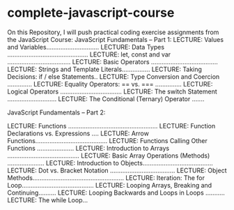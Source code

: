 # complete-javascript-course
On this Repository, I will push practical coding exercise assignments from the JavaScript Course:
JavaScript Fundamentals – Part 1:
LECTURE: Values and Variables..............................
LECTURE: Data Types ..............................................
LECTURE: let, const and var ....................................
LECTURE: Basic Operators ......................................
LECTURE: Strings and Template Literals................
LECTURE: Taking Decisions: if / else Statements..
LECTURE: Type Conversion and Coercion ..............
LECTURE: Equality Operators: == vs. === ...............
LECTURE: Logical Operators ...................................
LECTURE: The switch Statement ............................
LECTURE: The Conditional (Ternary) Operator .......

JavaScript Fundamentals – Part 2:

LECTURE: Functions ...................................................
LECTURE: Function Declarations vs. Expressions ....
LECTURE: Arrow Functions.........................................
LECTURE: Functions Calling Other Functions .....................
LECTURE: Introduction to Arrays .........................................
LECTURE: Basic Array Operations (Methods) .....................
LECTURE: Introduction to Objects........................................
LECTURE: Dot vs. Bracket Notation .....................................
LECTURE: Object Methods....................................................
LECTURE: Iteration: The for Loop.........................................
LECTURE: Looping Arrays, Breaking and Continuing..........
LECTURE: Looping Backwards and Loops in Loops ...........
LECTURE: The while Loop...
